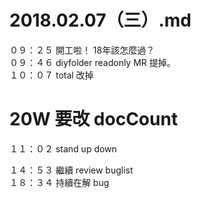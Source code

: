 # 2018.02.07（三）.md

０９：２５ 開工啦！ 18年該怎麼過？  
０９：４６ diyfolder readonly MR 提掉。  
１０：０７ total 改掉  
# 20W 要改 docCount  
１１：０２ stand up down  

１４：５３ 繼續 review buglist  
１８：３４ 持續在解 bug  
